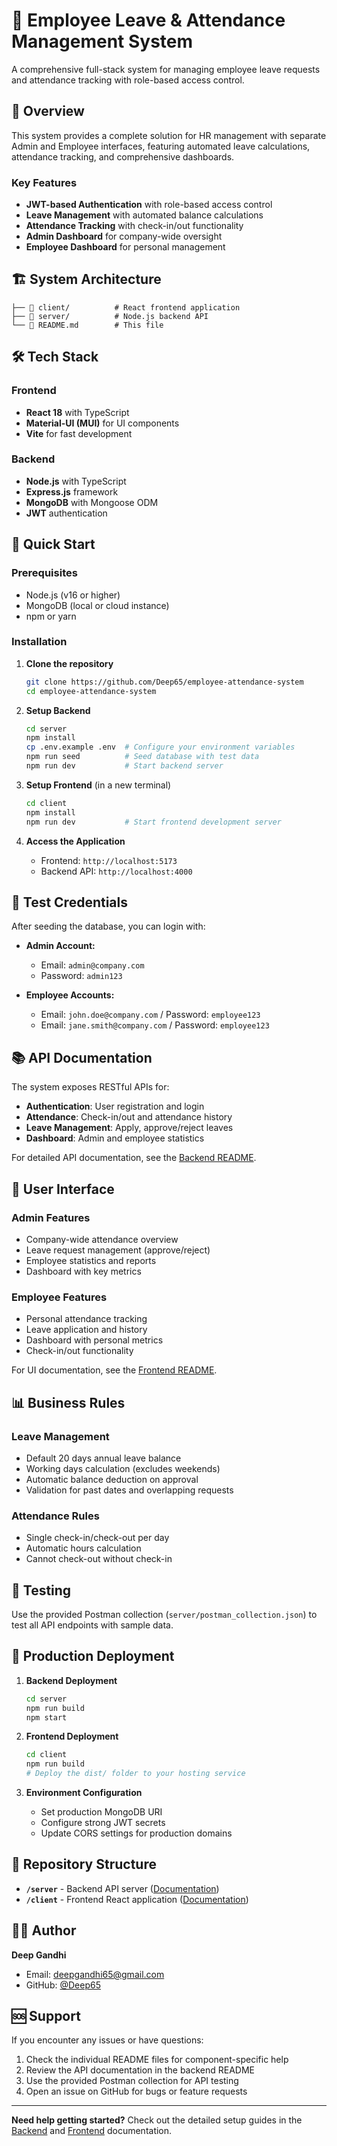 # 🏢 Employee Leave & Attendance Management System

A comprehensive full-stack system for managing employee leave requests and attendance tracking with role-based access control.

## 🚀 Overview

This system provides a complete solution for HR management with separate Admin and Employee interfaces, featuring automated leave calculations, attendance tracking, and comprehensive dashboards.

### Key Features

- **JWT-based Authentication** with role-based access control
- **Leave Management** with automated balance calculations
- **Attendance Tracking** with check-in/out functionality
- **Admin Dashboard** for company-wide oversight
- **Employee Dashboard** for personal management

## 🏗️ System Architecture

```
├── 📁 client/          # React frontend application
├── 📁 server/          # Node.js backend API
└── 📄 README.md        # This file
```

## 🛠️ Tech Stack

### Frontend

- **React 18** with TypeScript
- **Material-UI (MUI)** for UI components
- **Vite** for fast development

### Backend

- **Node.js** with TypeScript
- **Express.js** framework
- **MongoDB** with Mongoose ODM
- **JWT** authentication

## 🚀 Quick Start

### Prerequisites

- Node.js (v16 or higher)
- MongoDB (local or cloud instance)
- npm or yarn

### Installation

1. **Clone the repository**

   ```bash
   git clone https://github.com/Deep65/employee-attendance-system
   cd employee-attendance-system
   ```

2. **Setup Backend**

   ```bash
   cd server
   npm install
   cp .env.example .env  # Configure your environment variables
   npm run seed          # Seed database with test data
   npm run dev           # Start backend server
   ```

3. **Setup Frontend** (in a new terminal)

   ```bash
   cd client
   npm install
   npm run dev           # Start frontend development server
   ```

4. **Access the Application**
   - Frontend: `http://localhost:5173`
   - Backend API: `http://localhost:4000`

## 🔐 Test Credentials

After seeding the database, you can login with:

- **Admin Account:**

  - Email: `admin@company.com`
  - Password: `admin123`

- **Employee Accounts:**
  - Email: `john.doe@company.com` / Password: `employee123`
  - Email: `jane.smith@company.com` / Password: `employee123`

## 📚 API Documentation

The system exposes RESTful APIs for:

- **Authentication**: User registration and login
- **Attendance**: Check-in/out and attendance history
- **Leave Management**: Apply, approve/reject leaves
- **Dashboard**: Admin and employee statistics

For detailed API documentation, see the [Backend README](./server/README.md).

## 🎨 User Interface

### Admin Features

- Company-wide attendance overview
- Leave request management (approve/reject)
- Employee statistics and reports
- Dashboard with key metrics

### Employee Features

- Personal attendance tracking
- Leave application and history
- Dashboard with personal metrics
- Check-in/out functionality

For UI documentation, see the [Frontend README](./client/README.md).

## 📊 Business Rules

### Leave Management

- Default 20 days annual leave balance
- Working days calculation (excludes weekends)
- Automatic balance deduction on approval
- Validation for past dates and overlapping requests

### Attendance Rules

- Single check-in/check-out per day
- Automatic hours calculation
- Cannot check-out without check-in

## 🧪 Testing

Use the provided Postman collection (`server/postman_collection.json`) to test all API endpoints with sample data.

## 🚀 Production Deployment

1. **Backend Deployment**

   ```bash
   cd server
   npm run build
   npm start
   ```

2. **Frontend Deployment**

   ```bash
   cd client
   npm run build
   # Deploy the dist/ folder to your hosting service
   ```

3. **Environment Configuration**
   - Set production MongoDB URI
   - Configure strong JWT secrets
   - Update CORS settings for production domains

## 📁 Repository Structure

- **`/server`** - Backend API server ([Documentation](./server/README.md))
- **`/client`** - Frontend React application ([Documentation](./client/README.md))

## 👨‍💻 Author

**Deep Gandhi**

- Email: [deepgandhi65@gmail.com](mailto:deepgandhi65@gmail.com)
- GitHub: [@Deep65](https://github.com/Deep65)

## 🆘 Support

If you encounter any issues or have questions:

1. Check the individual README files for component-specific help
2. Review the API documentation in the backend README
3. Use the provided Postman collection for API testing
4. Open an issue on GitHub for bugs or feature requests

---

**Need help getting started?** Check out the detailed setup guides in the [Backend](./server/README.md) and [Frontend](./client/README.md) documentation.
